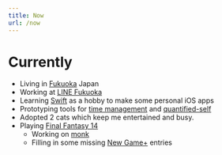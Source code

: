 ```yaml
---
title: Now
url: /now
---
```


# Currently

- Living in [Fukuoka] Japan
- Working at [LINE Fukuoka]
- Learning [Swift] as a hobby to make some personal iOS apps
- Prototyping tools for [time management] and [quantified-self]
- Adopted 2 cats which keep me entertained and busy.
- Playing [Final Fantasy 14]
  - Working on [monk]
  - Filling in some missing [New Game+] entries

[final fantasy 14]: https://jp.finalfantasyxiv.com/lodestone/character/39494058/
[fukuoka]: https://en.wikipedia.org/wiki/Fukuoka
[language-server]: /tags/language-server/
[line fukuoka]: https://linefukuoka.co.jp
[monk]: https://na.finalfantasyxiv.com/jobguide/monk/
[new game+]: https://ffxiv.consolegameswiki.com/wiki/New_Game%2B
[quantified-self]: /tags/quantified-self
[swift]: https://swift.org/
[time management]: /tags/time-management/
